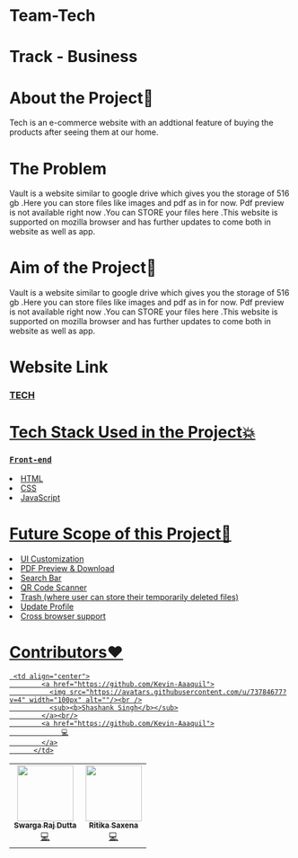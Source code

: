 # Team-Tech
# Track - Business

<h1>About the Project💙</h1>

<p>Tech is an e-commerce website with an addtional feature of buying the products after seeing them at our home.</p>

<h1>The Problem</h1>

<p>Vault is a website similar to google drive which gives you the storage of 516 gb .Here you can store files like images and pdf as in for now. Pdf preview is not available right now .You can STORE your  files here .This website is supported on mozilla browser and has further updates to come both in website as well as app.</p>

<h1>Aim of the Project🎯</h1>

<p>Vault is a website similar to google drive which gives you the storage of 516 gb .Here you can store files like images and pdf as in for now. Pdf preview is not available right now .You can STORE your  files here .This website is supported on mozilla browser and has further updates to come both in website as well as app.</p>

<h1>Website Link</h1>

### <a href="https://buylater.netlify.app/">TECH

<h1>Tech Stack Used in the Project💥</h1>

### `Front-end`
<li>HTML</li>
<li>CSS</li>
<li>JavaScript</li>

<h1>Future Scope of this Project🔭</h1>
<li>UI Customization</li>
<li>PDF Preview & Download</li>
<li>Search Bar</li>
<li>QR Code Scanner</li>
<li>Trash (where user can store their temporarily deleted files)</li>
<li>Update Profile</li>
<li>Cross browser support</li>

<h1>Contributors❤</h1>
<table>
  <tr>
    <td align="center">
            <a href="https://github.com/Swarga-codes">
              <img src="https://avatars.githubusercontent.com/u/72154312?s=400&v=4" width="100px" alt=""/><br />
              <sub><b>Swarga Raj Dutta</b></sub>
            </a><br/>
            <a href="https://github.com/Swarga-codes">
                  💻
            </a>
          </td>
    <td align="center">
            <a href="https://github.com/Ritika091">
              <img src="https://avatars.githubusercontent.com/u/74368711?v=4" width="100px" alt=""/><br />
              <sub><b>Ritika Saxena</b></sub>
            </a><br/>
            <a href="https://github.com/Ritika091">   
               💻
            </a>
          </td>
   
     <td align="center">
            <a href="https://github.com/Kevin-Aaaquil">
              <img src="https://avatars.githubusercontent.com/u/73784677?v=4" width="100px" alt=""/><br />
              <sub><b>Shashank Singh</b></sub>
            </a><br/>
            <a href="https://github.com/Kevin-Aaaquil">
                 💻
            </a>
          </td>
  </tr>
</table>
